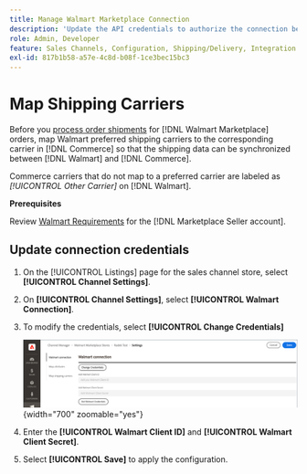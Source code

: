 ```yaml
---
title: Manage Walmart Marketplace Connection
description: 'Update the API credentials to authorize the connection between a [DNL! Commerce] store view and the [!DNL Walmart Marketplace]. The connection is required to connect [!DNL Commerce] product listings and synchronize inventory, price, order, and shipping data between [!DNL Commerce] and the Walmart.'
role: Admin, Developer
feature: Sales Channels, Configuration, Shipping/Delivery, Integration
exl-id: 817b1b58-a57e-4c8d-b08f-1ce3bec15bc3
---
```

# Map Shipping Carriers

Before you [process order shipments](process-orders.md#ship-an-order) for [!DNL Walmart Marketplace] orders, map Walmart preferred shipping carriers to the corresponding carrier in [!DNL Commerce] so that the shipping data can be synchronized between [!DNL Walmart] and [!DNL Commerce].

Commerce carriers that do not map to a preferred carrier are labeled as *[!UICONTROL Other Carrier]* on [!DNL Walmart].

**Prerequisites**

Review [Walmart Requirements](walmart-requirements.md) for the [!DNL Marketplace Seller account].

## Update connection credentials

1. On the [!UICONTROL Listings] page for the sales channel store, select **[!UICONTROL Channel Settings]**.

1. On **[!UICONTROL Channel Settings]**, select **[!UICONTROL Walmart Connection]**.

1. To modify the credentials, select **[!UICONTROL Change Credentials]**

   ![Update Walmart API credentials to authorize connection](assets/update-connection-credentials.png){width="700" zoomable="yes"}

1. Enter the **[!UICONTROL Walmart Client ID]** and **[!UICONTROL Walmart Client Secret]**.

1. Select **[!UICONTROL Save]** to apply the configuration.
